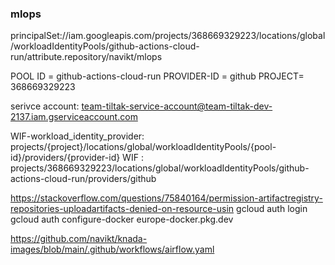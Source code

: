 ### mlops


principalSet://iam.googleapis.com/projects/368669329223/locations/global/workloadIdentityPools/github-actions-cloud-run/attribute.repository/navikt/mlops

POOL ID = github-actions-cloud-run
PROVIDER-ID = github
PROJECT= 368669329223

serivce account: team-tiltak-service-account@team-tiltak-dev-2137.iam.gserviceaccount.com

WIF-workload_identity_provider: projects/{project}/locations/global/workloadIdentityPools/{pool-id}/providers/{provider-id}
WIF : projects/368669329223/locations/global/workloadIdentityPools/github-actions-cloud-run/providers/github



https://stackoverflow.com/questions/75840164/permission-artifactregistry-repositories-uploadartifacts-denied-on-resource-usin
gcloud auth login
gcloud auth configure-docker europe-docker.pkg.dev

https://github.com/navikt/knada-images/blob/main/.github/workflows/airflow.yaml